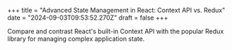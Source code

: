+++
title = "Advanced State Management in React: Context API vs. Redux"
date = "2024-09-03T09:53:52.270Z"
draft = false
+++

  Compare and contrast React's built-in Context API with the popular Redux library for managing complex application state.
        